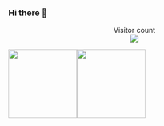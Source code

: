 ### Hi there 👋

<p align="center">
  Visitor count<br>
  <img src="https://profile-counter.glitch.me/dmoosocool/count.svg" />
</p>


<img align="" height="137px" src="https://github-readme-stats.vercel.app/api?username=dmoosocool&hide_title=true&hide_border=true&show_icons=true&include_all_commits=true&line_height=21&bg_color=0,EC6C6C,FFD479,FFFC79,73FA79&theme=graywhite" /><img align="" height="137px" src="https://github-readme-stats.vercel.app/api/top-langs/?username=dmoosocool&hide_title=true&hide_border=true&layout=compact&bg_color=0,73FA79,73FDFF,D783FF&theme=graywhite&locale=cn" />
